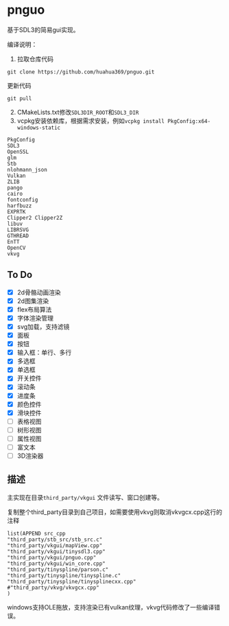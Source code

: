 ﻿# pnguo
基于SDL3的简易gui实现。

编译说明：
1. 拉取仓库代码
```
git clone https://github.com/huahua369/pnguo.git
```
更新代码
```
git pull
```
2. CMakeLists.txt修改`SDL3DIR_ROOT`和`SDL3_DIR`
3. vcpkg安装依赖库，根据需求安装，例如```vcpkg install PkgConfig:x64-windows-static```
```
PkgConfig
SDL3
OpenSSL
glm
Stb
nlohmann_json
Vulkan
ZLIB
pango
cairo
fontconfig
harfbuzz
EXPRTK
Clipper2 Clipper2Z
libuv
LIBRSVG
GTHREAD
EnTT
OpenCV
vkvg
```

## To Do 

- [x] 2d骨骼动画渲染
- [x] 2d图集渲染
- [x] flex布局算法
- [x] 字体渲染管理
- [x] svg加载，支持滤镜
- [x] 面板
- [x] 按钮
- [x] 输入框：单行、多行
- [x] 多选框
- [x] 单选框
- [x] 开关控件
- [x] 滚动条 
- [x] 进度条
- [x] 颜色控件
- [x] 滑块控件
- [ ] 表格视图
- [ ] 树形视图
- [ ] 属性视图
- [ ] 富文本
- [ ] 3D渲染器

## 描述
主实现在目录`third_party/vkgui` 文件读写、窗口创建等。

复制整个third_party目录到自己项目，如需要使用vkvg则取消vkvgcx.cpp这行的注释
```
list(APPEND src_cpp   
"third_party/stb_src/stb_src.c" 
"third_party/vkgui/mapView.cpp"
"third_party/vkgui/tinysdl3.cpp"
"third_party/vkgui/pnguo.cpp"
"third_party/vkgui/win_core.cpp" 
"third_party/tinyspline/parson.c"
"third_party/tinyspline/tinyspline.c"
"third_party/tinyspline/tinysplinecxx.cpp" 
#"third_party/vkvg/vkvgcx.cpp"  
)
```

windows支持OLE拖放，支持渲染已有vulkan纹理，vkvg代码修改了一些编译错误。

